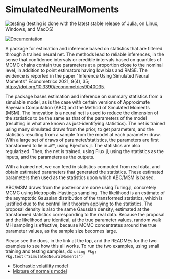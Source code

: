 # SimulatedNeuralMoments
[![testing](https://github.com/mcreel/SimulatedNeuralMoments.jl/actions/workflows/testing.yml/badge.svg)](https://github.com/mcreel/SimulatedNeuralMoments.jl/actions/workflows/testing.yml)
(testing is done with the latest stable release of Julia, on Linux, Windows, and MacOS)

[![Documentation](https://img.shields.io/badge/docs-latest-blue.svg)](https://github.com/mcreel/SimulatedNeuralMoments.jl/blob/main/docs/API.md)

A package for estimation and inference based on statistics that are filtered through a trained neural net. The methods lead to reliable inferences, in the sense that confidence intervals or credible intervals based on quantiles of MCMC chains contain true parameters at a proportion close to the nominal level, in addition to point estimators having low bias and RMSE. The evidence is reported in the paper "Inference Using Simulated Neural Moments" Econometrics 2021, 9(4), 35; https://doi.org/10.3390/econometrics9040035.

The package bases estimation and inference on summary statistics from a simulable model, as is the case with certain versions of Approximate Bayesian Computation (ABC) and the Method of Simulated Moments (MSM). The innovation is a neural net is used to reduce the dimension of the statistics to be the same as that of the parameters of the model (resulting in what are known as just-identifying statistics). The net is trained using many simulated draws from the prior, to get parameters, and the statistics resulting from a sample from the model at each parameter draw. With a large set of draws of parameter/statistics, the parameters are first transformed to lie in ℛⁿ, using Bijectors.jl. The statistics are also regularized. Then, the net is trained, using Flux.jl, using the statistics as the inputs, and the parameters as the outputs. 

With a trained net, we can feed in statistics computed from real data, and obtain estimated parameters that generated the statistics. These estimated parameters then used as the statistics upon which ABC/MSM is based.

ABC/MSM draws from the posterior are done using Turing.jl, concretely MCMC using Metropolis-Hastings sampling. The likelihood is an estimate of the asymptotic Gaussian distribution of the transformed statistics, which is justified due to the central limit theorem applying to the statistics. The proposal density is also the same Gaussian density, estimated at the transformed statistics corresponding to the real data. Because the proposal and the likelihood are identical, at the true parameter values, random walk MH sampling is effective, because MCMC concentrates around the true parameter values, as the sample size becomes large.

Please see the docs, in the link at the top, and the READMEs for the two examples to see how this all works. To run the two examples, using small training and testing samples, do ``using Pkg; Pkg.test("SimulatedNeuralMoments")``
* [Stochastic volatility model](https://github.com/mcreel/SimulatedNeuralMoments.jl/blob/main/examples/SV/README.md)
* [Mixture of normals model](https://github.com/mcreel/SimulatedNeuralMoments.jl/blob/main/examples/MN/README.md)

